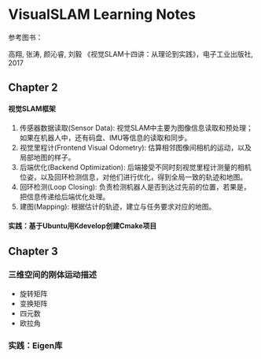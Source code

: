 # VisualSLAM Learning Notes
参考图书：

高翔, 张涛, 颜沁睿, 刘毅 《视觉SLAM十四讲：从理论到实践》，电子工业出版社, 2017

## Chapter 2

#### 视觉SLAM框架

1. 传感器数据读取(Sensor Data): 视觉SLAM中主要为图像信息读取和预处理；如果在机器人中，还有码盘、IMU等信息的读取和同步。
2. 视觉里程计(Frontend Visual Odometry): 估算相邻图像间相机的运动，以及局部地图的样子。
3. 后端优化(Backend Optimization): 后端接受不同时刻视觉里程计测量的相机位姿，以及回环检测信息，对他们进行优化，得到全局一致的轨迹和地图。
4. 回环检测(Loop Closing): 负责检测机器人是否到达过先前的位置，若果是，把信息传递给后端优化处理。
5. 建图(Mapping): 根据估计的轨迹，建立与任务要求对应的地图。

#### 实践：基于Ubuntu用Kdevelop创建Cmake项目

## Chapter 3

### 三维空间的刚体运动描述

- 旋转矩阵
- 变换矩阵
- 四元数
- 欧拉角

### 实践：Eigen库

